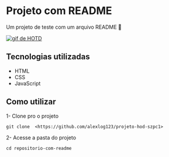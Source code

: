 # Projeto com README
Um projeto de teste com um arquivo README 👀

[<img src ="./hotd.gif" alt="gif de HOTD">](https://github.com/alexlog123/projeto-hod-szpc1)

## Tecnologias utilizadas

- HTML
- CSS
- JavaScript

## Como utilizar

1- Clone pro o projeto
```
git clone  <https://github.com/alexlog123/projeto-hod-szpc1>
```

2- Acesse a pasta do projeto
```
cd repositorio-com-readme
```


